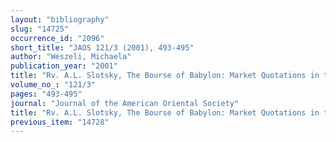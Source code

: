 ```yaml
---
layout: "bibliography"
slug: "14725"
occurrence_id: "2096"
short_title: "JAOS 121/3 (2001), 493-495"
author: "Weszeli, Michaela"
publication_year: "2001"
title: "Rv. A.L. Slotsky, The Bourse of Babylon: Market Quotations in the Astronomical Diaries of Babylonia"
volume_no_: "121/3"
pages: "493-495"
journal: "Journal of the American Oriental Society"
title: "Rv. A.L. Slotsky, The Bourse of Babylon: Market Quotations in the Astronomical Diaries of Babylonia"
previous_item: "14728"
---
```

